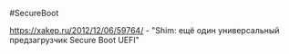 #SecureBoot

https://xakep.ru/2012/12/06/59764/ - "Shim: ещё один универсальный предзагрузчик Secure Boot UEFI"
